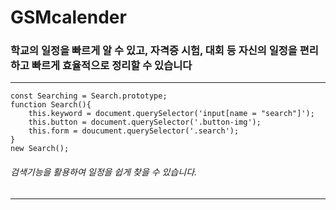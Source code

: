 # GSMcalender
### 학교의 일정을 빠르게 알 수 있고, 자격증 시험, 대회 등 자신의 일정을 편리하고 빠르게 효율적으로 정리할 수 있습니다

* * *

```
const Searching = Search.prototype;
function Search(){
    this.keyword = document.querySelector('input[name = "search"]');
    this.button = document.querySelector('.button-img');
    this.form = doucument.querySelector('.search');
}
new Search();
```
###### 검색기능을 활용하여 일정을 쉽게 찾을 수 있습니다.
* * *



